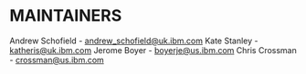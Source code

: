 # MAINTAINERS

Andrew Schofield - andrew_schofield@uk.ibm.com
Kate Stanley - katheris@uk.ibm.com
Jerome Boyer - boyerje@us.ibm.com
Chris Crossman - crossman@us.ibm.com

